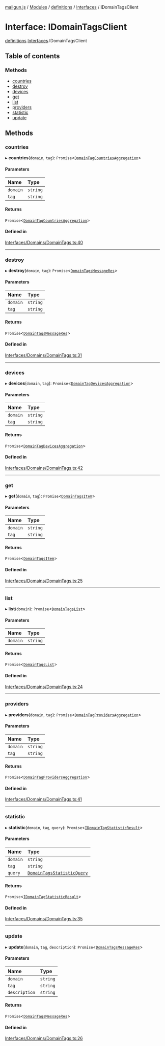 [mailgun.js](../README.md) / [Modules](../modules.md) / [definitions](../modules/definitions.md) / [Interfaces](../modules/definitions.Interfaces.md) / IDomainTagsClient

# Interface: IDomainTagsClient

[definitions](../modules/definitions.md).[Interfaces](../modules/definitions.Interfaces.md).IDomainTagsClient

## Table of contents

### Methods

- [countries](definitions.Interfaces.IDomainTagsClient.md#countries)
- [destroy](definitions.Interfaces.IDomainTagsClient.md#destroy)
- [devices](definitions.Interfaces.IDomainTagsClient.md#devices)
- [get](definitions.Interfaces.IDomainTagsClient.md#get)
- [list](definitions.Interfaces.IDomainTagsClient.md#list)
- [providers](definitions.Interfaces.IDomainTagsClient.md#providers)
- [statistic](definitions.Interfaces.IDomainTagsClient.md#statistic)
- [update](definitions.Interfaces.IDomainTagsClient.md#update)

## Methods

### countries

▸ **countries**(`domain`, `tag`): `Promise`\<[`DomainTagCountriesAggregation`](../modules/definitions.md#domaintagcountriesaggregation)\>

#### Parameters

| Name | Type |
| :------ | :------ |
| `domain` | `string` |
| `tag` | `string` |

#### Returns

`Promise`\<[`DomainTagCountriesAggregation`](../modules/definitions.md#domaintagcountriesaggregation)\>

#### Defined in

[Interfaces/Domains/DomainTags.ts:40](https://github.com/mailgun/mailgun.js/blob/703cf80/lib/Interfaces/Domains/DomainTags.ts#L40)

___

### destroy

▸ **destroy**(`domain`, `tag`): `Promise`\<[`DomainTagsMessageRes`](../modules/definitions.md#domaintagsmessageres)\>

#### Parameters

| Name | Type |
| :------ | :------ |
| `domain` | `string` |
| `tag` | `string` |

#### Returns

`Promise`\<[`DomainTagsMessageRes`](../modules/definitions.md#domaintagsmessageres)\>

#### Defined in

[Interfaces/Domains/DomainTags.ts:31](https://github.com/mailgun/mailgun.js/blob/703cf80/lib/Interfaces/Domains/DomainTags.ts#L31)

___

### devices

▸ **devices**(`domain`, `tag`): `Promise`\<[`DomainTagDevicesAggregation`](../modules/definitions.md#domaintagdevicesaggregation)\>

#### Parameters

| Name | Type |
| :------ | :------ |
| `domain` | `string` |
| `tag` | `string` |

#### Returns

`Promise`\<[`DomainTagDevicesAggregation`](../modules/definitions.md#domaintagdevicesaggregation)\>

#### Defined in

[Interfaces/Domains/DomainTags.ts:42](https://github.com/mailgun/mailgun.js/blob/703cf80/lib/Interfaces/Domains/DomainTags.ts#L42)

___

### get

▸ **get**(`domain`, `tag`): `Promise`\<[`DomainTagsItem`](../modules/definitions.md#domaintagsitem)\>

#### Parameters

| Name | Type |
| :------ | :------ |
| `domain` | `string` |
| `tag` | `string` |

#### Returns

`Promise`\<[`DomainTagsItem`](../modules/definitions.md#domaintagsitem)\>

#### Defined in

[Interfaces/Domains/DomainTags.ts:25](https://github.com/mailgun/mailgun.js/blob/703cf80/lib/Interfaces/Domains/DomainTags.ts#L25)

___

### list

▸ **list**(`domain`): `Promise`\<[`DomainTagsList`](../modules/definitions.md#domaintagslist)\>

#### Parameters

| Name | Type |
| :------ | :------ |
| `domain` | `string` |

#### Returns

`Promise`\<[`DomainTagsList`](../modules/definitions.md#domaintagslist)\>

#### Defined in

[Interfaces/Domains/DomainTags.ts:24](https://github.com/mailgun/mailgun.js/blob/703cf80/lib/Interfaces/Domains/DomainTags.ts#L24)

___

### providers

▸ **providers**(`domain`, `tag`): `Promise`\<[`DomainTagProvidersAggregation`](../modules/definitions.md#domaintagprovidersaggregation)\>

#### Parameters

| Name | Type |
| :------ | :------ |
| `domain` | `string` |
| `tag` | `string` |

#### Returns

`Promise`\<[`DomainTagProvidersAggregation`](../modules/definitions.md#domaintagprovidersaggregation)\>

#### Defined in

[Interfaces/Domains/DomainTags.ts:41](https://github.com/mailgun/mailgun.js/blob/703cf80/lib/Interfaces/Domains/DomainTags.ts#L41)

___

### statistic

▸ **statistic**(`domain`, `tag`, `query`): `Promise`\<[`IDomainTagStatisticResult`](definitions.Interfaces.IDomainTagStatisticResult.md)\>

#### Parameters

| Name | Type |
| :------ | :------ |
| `domain` | `string` |
| `tag` | `string` |
| `query` | [`DomainTagsStatisticQuery`](../modules/definitions.md#domaintagsstatisticquery) |

#### Returns

`Promise`\<[`IDomainTagStatisticResult`](definitions.Interfaces.IDomainTagStatisticResult.md)\>

#### Defined in

[Interfaces/Domains/DomainTags.ts:35](https://github.com/mailgun/mailgun.js/blob/703cf80/lib/Interfaces/Domains/DomainTags.ts#L35)

___

### update

▸ **update**(`domain`, `tag`, `description`): `Promise`\<[`DomainTagsMessageRes`](../modules/definitions.md#domaintagsmessageres)\>

#### Parameters

| Name | Type |
| :------ | :------ |
| `domain` | `string` |
| `tag` | `string` |
| `description` | `string` |

#### Returns

`Promise`\<[`DomainTagsMessageRes`](../modules/definitions.md#domaintagsmessageres)\>

#### Defined in

[Interfaces/Domains/DomainTags.ts:26](https://github.com/mailgun/mailgun.js/blob/703cf80/lib/Interfaces/Domains/DomainTags.ts#L26)
